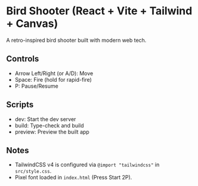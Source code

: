 # Bird Shooter (React + Vite + Tailwind + Canvas)

A retro-inspired bird shooter built with modern web tech.

## Controls
- Arrow Left/Right (or A/D): Move
- Space: Fire (hold for rapid-fire)
- P: Pause/Resume

## Scripts
- dev: Start the dev server
- build: Type-check and build
- preview: Preview the built app

## Notes
- TailwindCSS v4 is configured via `@import "tailwindcss"` in `src/style.css`.
- Pixel font loaded in `index.html` (Press Start 2P).

